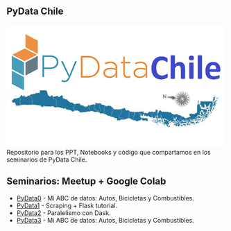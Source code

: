 ## PyData Chile
![PyData Chile Logo](https://raw.githubusercontent.com/sergiolucero/pydatachile/master/PyDataChileLogo.jpeg)
Repositorio para los PPT, Notebooks y código que compartamos en los seminarios de PyData Chile.

## Seminarios: Meetup + Google Colab

* [PyData0](http://tinyurl.com/PyDataChile0) - Mi ABC de datos: Autos, Bicicletas y Combustibles.
* [PyData1](http://tinyurl.com/PyDataChile1) - Scraping + Flask tutorial.
* [PyData2](http://tinyurl.com/PyDataChile2) - Paralelismo con Dask.
* [PyData3](http://tinyurl.com/PyDataChile3) - Mi ABC de datos: Autos, Bicicletas y Combustibles.

